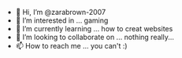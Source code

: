 - 👋 Hi, I’m @zarabrown-2007
- 👀 I’m interested in ... gaming
- 🌱 I’m currently learning ... how to creat websites
- 💞️ I’m looking to collaborate on ... nothing really...
- 📫 How to reach me ... you can't :)

<!---
zarabrown-2007/zarabrown-2007 is a ✨ special ✨ repository because its `README.md` (this file) appears on your GitHub profile.
You can click the Preview link to take a look at your changes.
--->
